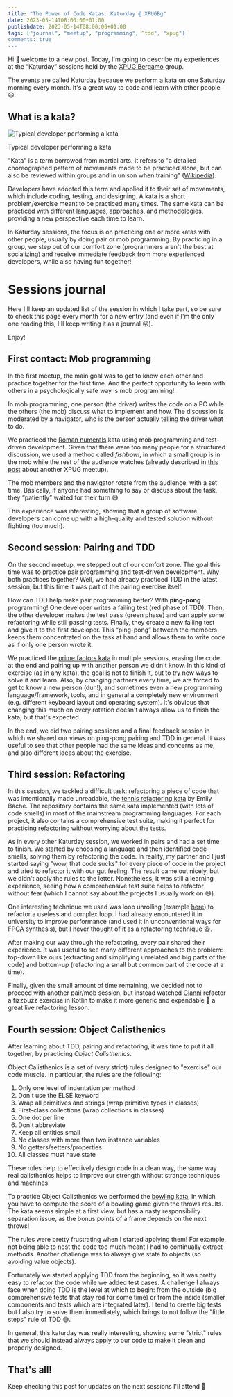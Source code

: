 ```yaml
---
title: "The Power of Code Katas: Katurday @ XPUGBg"
date: 2023-05-14T08:00:00+01:00
publishdate: 2023-05-14T08:00:00+01:00
tags: ["journal", "meetup", "programming", ”tdd", "xpug"]
comments: true
---
```


Hi 👋 welcome to a new post. Today, I'm going to describe my experiences at the “Katurday” sessions held by the [XPUG Bergamo](https://www.meetup.com/it-IT/xpugbg/) group.

The events are called Katurday because we perform a kata on one Saturday morning every month. It's a great way to code and learn with other people 😃.

## What is a kata?

![Typical developer performing a kata](kata_dwight.webp)

Typical developer performing a kata

"Kata" is a term borrowed from martial arts. It refers to "a detailed choreographed pattern of movements made to be practiced alone, but can also be reviewed within groups and in unison when training" ([Wikipedia](https://en.wikipedia.org/wiki/Kata)).

Developers have adopted this term and applied it to their set of movements, which include coding, testing, and designing. A kata is a short problem/exercise meant to be practiced many times. The same kata can be practiced with different languages, approaches, and methodologies, providing a new perspective each time to learn.

In Katurday sessions, the focus is on practicing one or more katas with other people, usually by doing pair or mob programming. By practicing in a group, we step out of our comfort zone (programmers aren't the best at socializing) and receive immediate feedback from more experienced developers, while also having fun together!

# Sessions journal

Here I'll keep an updated list of the session in which I take part, so be sure to check this page every month for a new entry (and even if I'm the only one reading this, I'll keep writing it as a journal 😛).

Enjoy!

## First contact: Mob programming

In the first meetup, the main goal was to get to know each other and practice together for the first time. And the perfect opportunity to learn with others in a psychologically safe way is mob programming!

In mob programming, one person (the driver) writes the code on a PC while the others (the mob) discuss what to implement and how. The discussion is moderated by a navigator, who is the person actually telling the driver what to do.

We practiced the [Roman numerals](https://codingdojo.org/kata/RomanNumerals/) kata using mob programming and test-driven development. Given that there were too many people for a structured discussion, we used a method called *fishbowl*, in which a small group is in the mob while the rest of the audience watches (already described in [this post](https://marcobacis.dev/blog/2022-dec-mars-rover-kata-meetup/) about another XPUG meetup).

The mob members and the navigator rotate from the audience, with a set time. Basically, if anyone had something to say or discuss about the task, they “patiently” waited for their turn 😅

This experience was interesting, showing that a group of software developers can come up with a high-quality and tested solution without fighting (too much).

## Second session: Pairing and TDD

On the second meetup, we stepped out of our comfort zone. The goal this time was to practice pair programming and test-driven development. Why both practices together? Well, we had already practiced TDD in the latest session, but this time it was part of the pairing exercise itself.

How can TDD help make pair programming better? With **ping-pong** programming! One developer writes a failing test (red phase of TDD). Then, the other developer makes the test pass (green phase) and can apply some refactoring while still passing tests. Finally, they create a new failing test and give it to the first developer. This “ping-pong” between the members keeps them concentrated on the task at hand and allows them to write code as if only one person wrote it.

We practiced the [prime factors kata](https://www.codewars.com/kata/587e4b656c87d3e7f4000143) in multiple sessions, erasing the code at the end and pairing up with another person we didn't know. In this kind of exercise (as in any kata), the goal is not to finish it, but to try new ways to solve it and learn. Also, by changing partners every time, we are forced to get to know a new person (duh!), and sometimes even a new programming language/framework, tools, and in general a completely new environment (e.g. different keyboard layout and operating system). It's obvious that changing this much on every rotation doesn't always allow us to finish the kata, but that's expected.

In the end, we did two pairing sessions and a final feedback session in which we shared our views on ping-pong pairing and TDD in general. It was useful to see that other people had the same ideas and concerns as me, and also different ideas about the exercise.

## Third session: Refactoring

In this session, we tackled a difficult task: refactoring a piece of code that was intentionally made unreadable, the [tennis refactoring kata](https://github.com/emilybache/Tennis-Refactoring-Kata) by Emily Bache. The repository contains the same kata implemented (with lots of code smells) in most of the mainstream programming languages. For each project, it also contains a comprehensive test suite, making it perfect for practicing refactoring without worrying about the tests.

As in every other Katurday session, we worked in pairs and had a set time to finish. We started by choosing a language and then identified code smells, solving them by refactoring the code. In reality, my partner and I just started saying "wow, that code sucks" for every piece of code in the project and tried to refactor it with our gut feeling. The result came out nicely, but we didn't apply the rules to the letter. Nonetheless, it was still a learning experience, seeing how a comprehensive test suite helps to refactor without fear (which I cannot say about the projects I usually work on 😅).

One interesting technique we used was loop unrolling (example [here](https://www.youtube.com/watch?v=tQjUKQxFXuE)) to refactor a useless and complex loop. I had already encountered it in university to improve performance (and used it in unconventional ways for FPGA synthesis), but I never thought of it as a refactoring technique 😃.

After making our way through the refactoring, every pair shared their experience. It was useful to see many different approaches to the problem: top-down like ours (extracting and simplifying unrelated and big parts of the code) and bottom-up (refactoring a small but common part of the code at a time).

Finally, given the small amount of time remaining, we decided not to proceed with another pair/mob session, but instead watched [Gianni](https://www.linkedin.com/in/gianni-bombelli?miniProfileUrn=urn%3Ali%3Afs_miniProfile%3AACoAAAfrrkABbUvjAiZv3U8jyjDXz1fq-gu6jBA&lipi=urn%3Ali%3Apage%3Ad_flagship3_search_srp_all%3BwlZNIMK2RViUFptWfbZVKA%3D%3D) refactor a fizzbuzz exercise in Kotlin to make it more generic and expandable 🤩 a great live refactoring lesson.

## Fourth session: Object Calisthenics

After learning about TDD, pairing and refactoring, it was time to put it all together, by practicing *Object Calisthenics*.

Object Calisthenics is a set of (very strict) rules designed to "exercise" our code muscle. In particular, the rules are the following:

1. Only one level of indentation per method
1. Don't use the ELSE keyword
1. Wrap all primitives and strings (wrap primitive types in classes)
1. First-class collections (wrap collections in classes)
1. One dot per line
1. Don't abbreviate
1. Keep all entities small
1. No classes with more than two instance variables
1. No getters/setters/properties
1. All classes must have state

These rules help to effectively design code in a clean way, the same way real calisthenics helps to improve our strength without strange techniques and machines.

To practice Object Calisthenics we performed the [bowling kata](https://codingdojo.org/kata/Bowling/), in which you have to compute the score of a bowling game given the throws results.
The kata seems simple at a first view, but has a nasty responsibility separation issue, as the bonus points of a frame depends on the next throws!

The rules were pretty frustrating when I started applying them! For example, not being able to nest the code too much meant I had to continually extract methods.
Another challenge was to always give state  to objects (so avoiding value objects).

Fortunately we started applying TDD from the beginning, so it was pretty easy to refactor the code while we added test cases. A challenge I always face when doing TDD is the level at which to begin: from the outside (big comprehensive tests that stay red for some time) or from the inside (smaller components and tests which are integrated later). I tend to create big tests but I also try to solve them immediately, which brings to not follow the "little steps" rule of TDD 😅.

In general, this katurday was really interesting, showing some "strict" rules that we should instead always apply to our code to make it clean and properly designed.

## That's all!

Keep checking this post for updates on the next sessions I'll attend 🤩